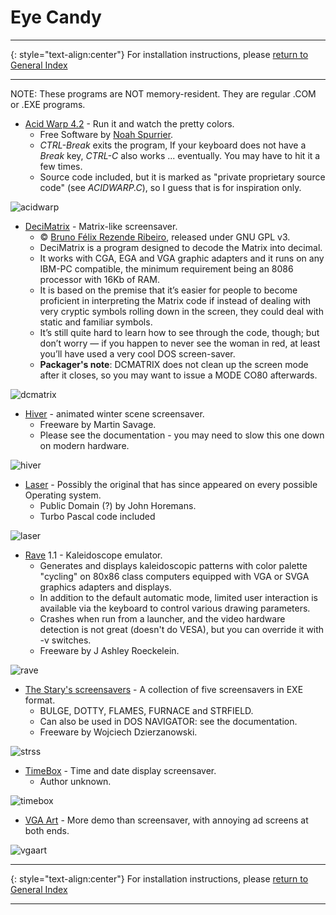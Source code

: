 # Eye Candy

-----

{: style="text-align:center"}
For installation instructions, please [return to General Index](README.md)

-----

NOTE: These programs are NOT memory-resident. They are regular .COM or .EXE programs.

+ [Acid Warp 4.2](./zip/acidwarp.zip) - Run it and watch the pretty colors.
    + Free Software by [Noah Spurrier](http://www.noah.org/acidwarp/).
    + *CTRL-Break* exits the program, If your keyboard does not have a *Break* key, *CTRL-C* also works ... eventually. You may have to hit it a few times.
    + Source code included, but it is marked as "private proprietary source code" (see *ACIDWARP.C*), so I guess that is for inspiration only.

![acidwarp](./imgs/acidwarp.jpg)

+ [DeciMatrix](./zip/dcmatrix.zip) - Matrix-like screensaver.
    +  © [Bruno Félix Rezende Ribeiro](https://oitofelix.github.io), released under GNU GPL v3.
    + DeciMatrix is a program designed to decode the Matrix into decimal.
    + It works with CGA, EGA and VGA graphic adapters and it runs on any IBM-PC compatible, the minimum requirement being an 8086 processor with 16Kb of RAM.
    + It is based on the premise that it’s easier for people to become proficient in interpreting the Matrix code if instead of dealing with very cryptic symbols rolling down in the screen, they could deal with static and familiar symbols.
    + It’s still quite hard to learn how to see through the code, though; but don’t worry — if you happen to never see the woman in red, at least you’ll have used a very cool DOS screen-saver.
    + **Packager's note**: DCMATRIX does not clean up the screen mode after it closes, so you may want to issue a MODE CO80 afterwards.

![dcmatrix](./imgs/dcmatrix.png)

+ [Hiver](./zip/hiver.zip) - animated winter scene screensaver.
    + Freeware by Martin Savage.
    + Please see the documentation - you may need to slow this one down on modern hardware.

![hiver](./imgs/hiver.png)

+ [Laser](./zip/laser.zip) - Possibly the original that has since appeared on every possible Operating system.
    + Public Domain (?) by John Horemans. 
    + Turbo Pascal code included

![laser](./imgs/laser.png)

+ [Rave](./zip/rave.zip) 1.1 - Kaleidoscope emulator.
    + Generates and displays kaleidoscopic patterns with color palette "cycling" on 80x86 class computers equipped with VGA or SVGA graphics adapters and displays.
    + In addition to the default automatic mode, limited user interaction is available via the keyboard to control various drawing parameters.
    + Crashes when run from a launcher, and the video hardware detection is not great (doesn't do VESA), but you can override it with -v switches.
    + Freeware by J Ashley Roeckelein.

![rave](./imgs/rave.png)

+ [The Stary's screensavers](./zip/strss.zip) - A collection of five screensavers in EXE format.
    + BULGE, DOTTY, FLAMES, FURNACE and STRFIELD. 
    + Can also be used in DOS NAVIGATOR: see the documentation.
    + Freeware by Wojciech Dzierzanowski.

![strss](./imgs/strss.png)

+ [TimeBox](./zip/timebox.zip) - Time and date display screensaver.
    + Author unknown.

![timebox](./imgs/timebox.png)

+ [VGA Art](./zip/vgaart.zip) - More demo than screensaver, with annoying ad screens at both ends.

![vgaart](./imgs/vgaart.png)

-----

{: style="text-align:center"}
For installation instructions, please [return to General Index](README.md)

-----
